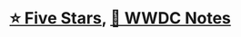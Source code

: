 # [⭐️ Five Stars][fs], [📝 WWDC Notes][wwdcnotes]

[fs]: https://fivestars.blog
[wwdcnotes]: https://wwdcnotes.com

